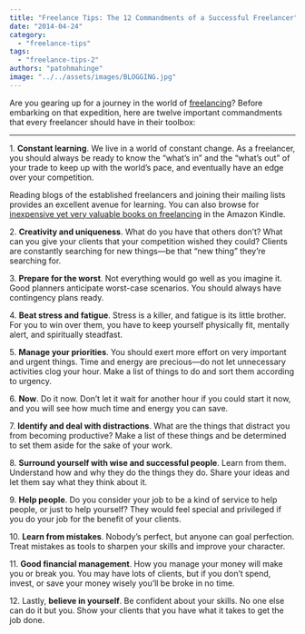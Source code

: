 ```yaml
---
title: "Freelance Tips: The 12 Commandments of a Successful Freelancer"
date: "2014-04-24"
category: 
  - "freelance-tips"
tags: 
  - "freelance-tips-2"
authors: "patohmahinge"
image: "../../assets/images/BLOGGING.jpg"
---
```


Are you gearing up for a journey in the world of [freelancing](https://mahinge.com/ "freelance tips")? Before embarking on that expedition, here are twelve important commandments that every freelancer should have in their toolbox:

* * *

1. **Constant learning**. We live in a world of constant change. As a freelancer, you should always be ready to know the “what’s in” and the “what’s out” of your trade to keep up with the world’s pace, and eventually have an edge over your competition.

Reading blogs of the established freelancers and joining their mailing lists provides an excellent avenue for learning. You can also browse for [inexpensive yet very valuable books on freelancing](https://mahinge.com/wp-content/uploads/2014/04/?_encoding=UTF8&camp=1789&creative=390957&field-keywords=freelance%20writing&linkCode=ur2&sprefix=freelance%20writing%2Caps%2C408&tag=crypwrit-20&url=search-alias%3Dstripbooks "freelancing books") in the Amazon Kindle.

2. **Creativity and uniqueness**. What do you have that others don’t? What can you give your clients that your competition wished they could? Clients are constantly searching for new things—be that “new thing” they’re searching for.

3. **Prepare for the worst**. Not everything would go well as you imagine it. Good planners anticipate worst-case scenarios. You should always have contingency plans ready.

4. **Beat stress and fatigue**. Stress is a killer, and fatigue is its little brother. For you to win over them, you have to keep yourself physically fit, mentally alert, and spiritually steadfast.

5. **Manage your priorities**. You should exert more effort on very important and urgent things. Time and energy are precious—do not let unnecessary activities clog your hour. Make a list of things to do and sort them according to urgency.

6. **Now**. Do it now. Don’t let it wait for another hour if you could start it now, and you will see how much time and energy you can save.

7. **Identify and deal with distractions**. What are the things that distract you from becoming productive? Make a list of these things and be determined to set them aside for the sake of your work.

8. **Surround yourself with wise and successful people**. Learn from them. Understand how and why they do the things they do. Share your ideas and let them say what they think about it.

9. **Help people**. Do you consider your job to be a kind of service to help people, or just to help yourself? They would feel special and privileged if you do your job for the benefit of your clients.

10. **Learn from mistakes**. Nobody’s perfect, but anyone can goal perfection. Treat mistakes as tools to sharpen your skills and improve your character.

11. **Good financial management**. How you manage your money will make you or break you. You may have lots of clients, but if you don’t spend, invest, or save your money wisely you’ll be broke in no time.

12\. Lastly, **believe in yourself**. Be confident about your skills. No one else can do it but you. Show your clients that you have what it takes to get the job done.
